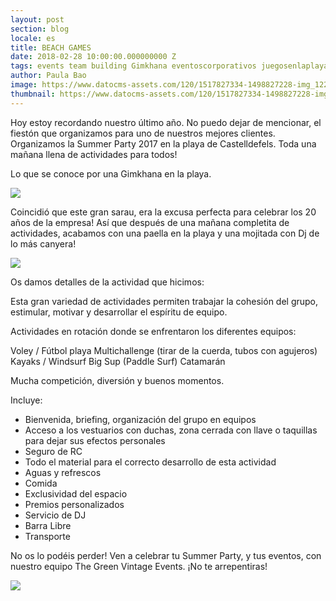 ```yaml
---
layout: post
section: blog
locale: es
title: BEACH GAMES
date: 2018-02-28 10:00:00.000000000 Z
tags: events team building Gimkhana eventoscorporativos juegosenlaplaya
author: Paula Bao
image: https://www.datocms-assets.com/120/1517827334-1498827228-img_1221.jpg?w=1024&fm=jpg
thumbnail: https://www.datocms-assets.com/120/1517827334-1498827228-img_1221.jpg?w=105&fm=jpg
---
```


Hoy estoy recordando nuestro último año. No puedo dejar de mencionar, el fiestón que organizamos para uno de nuestros mejores clientes. 
Organizamos la Summer Party 2017 en la playa de Castelldefels. 
Toda una mañana llena de actividades para todos!

<!--more-->

Lo que se conoce por una Gimkhana en la playa. 

![](https://www.datocms-assets.com/120/1517827521-1498827238-img_1209.jpg)

Coincidió que este gran sarau, era la excusa perfecta para celebrar los 20 años de la empresa! Así que después de una mañana completita de actividades, acabamos con una paella en la playa y una mojitada con Dj de lo más canyera!

![](https://www.datocms-assets.com/120/1517827533-softonic-team-building-20-years-160617_20.jpg)

Os damos detalles de la actividad que hicimos:

Esta gran variedad de actividades permiten trabajar la cohesión del grupo, estimular, motivar y desarrollar el espíritu de equipo.

Actividades en rotación donde se enfrentaron los diferentes equipos:

Voley / Fútbol playa
Multichallenge (tirar de la cuerda, tubos con agujeros)
Kayaks / Windsurf
Big Sup (Paddle Surf)
Catamarán

Mucha competición, diversión y buenos momentos.

Incluye:
- Bienvenida, briefing, organización del grupo en equipos
- Acceso a los vestuarios con duchas, zona cerrada con llave o taquillas para dejar sus efectos personales
- Seguro de RC
- Todo el material para el correcto desarrollo de esta actividad
- Aguas y refrescos
- Comida
- Exclusividad del espacio
- Premios personalizados
- Servicio de DJ
- Barra Libre
- Transporte

No os lo podéis perder!
Ven a celebrar tu Summer Party, y tus eventos, con nuestro equipo The Green Vintage Events. ¡No te arrepentiras!

![](https://www.datocms-assets.com/120/1517827544-softonic-team-building-20-years-160617_16.jpg)
